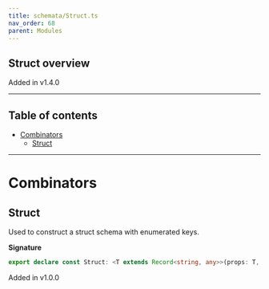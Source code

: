 ```yaml
---
title: schemata/Struct.ts
nav_order: 68
parent: Modules
---
```


## Struct overview

Added in v1.4.0

---

<h2 class="text-delta">Table of contents</h2>

- [Combinators](#combinators)
  - [Struct](#struct)

---

# Combinators

## Struct

Used to construct a struct schema with enumerated keys.

**Signature**

```ts
export declare const Struct: <T extends Record<string, any>>(props: T, extraProps?: 'strip' | 'error') => any
```

Added in v1.0.0

